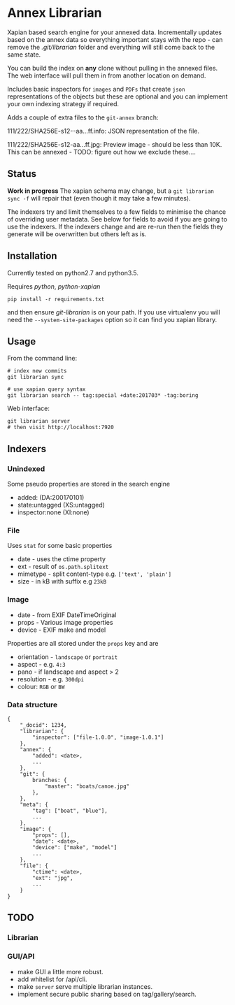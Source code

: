 # Annex Librarian #

Xapian based search engine for your annexed data.  Incrementally updates based on
the annex data so everything important stays with the repo - can remove the _.git/librarian_
folder and everything will still come back to the same state.

You can build the index on __any__ clone without pulling in the annexed files.  The web interface will
pull them in from another location on demand.

Includes basic inspectors for `images` and `PDFs` that create `json` representations of the objects but
these are optional and you can implement your own indexing strategy if required.

Adds a couple of extra files to the `git-annex` branch:

111/222/SHA256E-s12--aa...ff.info: JSON representation of the file.

111/222/SHA256E-s12-aa...ff.jpg: Preview image - should be less than 10K.  This can be annexed - TODO: figure 
out how we exclude these....

## Status ##
**Work in progress** The xapian schema may change, but a `git librarian sync -f` will repair that
(even though it may take a few minutes).

The indexers try and limit themselves to a few fields to minimise the chance of overriding user metadata.
See below for fields to avoid if you are going to use the indexers.  If the indexers change and are re-run 
then the fields they generate will be overwritten but others left as is.

## Installation ##
Currently tested on python2.7 and python3.5.

Requires _python_, _python-xapian_

	pip install -r requirements.txt

and then ensure _git-librarian_ is on your path.  If you use virtualenv you will need the `--system-site-packages`
option so it can find you xapian library.

## Usage ##

From the command line:

	# index new commits
	git librarian sync

	# use xapian query syntax
	git librarian search -- tag:special +date:201703* -tag:boring

Web interface:

	git librarian server
	# then visit http://localhost:7920

## Indexers ##

### Unindexed ###
Some pseudo properties are stored in the search engine

* added:<first commit date> (DA:200170101)
* state:untagged (XS:untagged)
* inspector:none (XI:none)

### File ###
Uses `stat` for some basic properties

* date - uses the ctime property
* ext - result of `os.path.splitext`
* mimetype - split content-type e.g. `['text', 'plain']`
* size - in kB with suffix e.g `23kB`

### Image ###

* date - from EXIF DateTimeOriginal
* props - Various image properties
* device - EXIF make and model

Properties are all stored under the `props` key and are

* orientation - `landscape` or `portrait`
* aspect - e.g. `4:3`
* pano - if landscape and aspect > 2
* resolution - e.g. `300dpi`
* colour: `RGB` or `BW`

### Data structure

	{
		"_docid": 1234,
		"librarian": {
			"inspector": ["file-1.0.0", "image-1.0.1"]
		},
		"annex": {
			"added": <date>,
			...	
		},
		"git": {
			branches: {
				"master": "boats/canoe.jpg"
			},
		},
		"meta": {
			"tag": ["boat", "blue"],
			...
		},
		"image": {
			"props": [],
			"date": <date>,
			"device": ["make", "model"]
			...
		},
		"file": {
			"ctime": <date>,
			"ext": "jpg",
			...	
		}
	}

## TODO ##

### Librarian ###

### GUI/API ###

* make GUI a little more robust.
* add whitelist for /api/cli.
* make `server` serve multiple librarian instances.
* implement secure public sharing based on tag/gallery/search.
